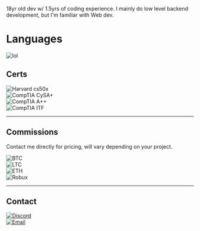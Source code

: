 18yr old dev w/ 1.5yrs of coding experience. I mainly do low level backend development, but I'm familiar with Web dev.

# Languages

![lol](https://go-skill-icons.vercel.app/api/icons?titles=true&i=asm,cpp,c,cs,rust,python,js,ts,luau)

## Certs

![Harvard cs50x](https://custom-icon-badges.herokuapp.com/badge/Harvard-CS50x-orange?style=for-the-badge&logo=book&logoColor=white)  
![CompTIA CySA+](https://custom-icon-badges.herokuapp.com/badge/CompTIA-CySA%2B-blue?style=for-the-badge&logo=shield&logoColor=white)  
![CompTIA A++](https://custom-icon-badges.herokuapp.com/badge/CompTIA-A%2B%2B-darkblue?style=for-the-badge&logo=cpu&logoColor=white)  
![CompTIA ITF](https://custom-icon-badges.herokuapp.com/badge/CompTIA-ITF%2B-brightgreen?style=for-the-badge&logo=code&logoColor=white)  

---

## Commissions

Contact me directly for pricing, will vary depending on your project.

![BTC](https://custom-icon-badges.herokuapp.com/badge/BTC-F7931A?style=for-the-badge&logo=bitcoin&logoColor=white)  
![LTC](https://custom-icon-badges.herokuapp.com/badge/LTC-gray?style=for-the-badge&logo=litecoin&logoColor=white)  
![ETH](https://custom-icon-badges.herokuapp.com/badge/ETH-3C3C3D?style=for-the-badge&logo=ethereum&logoColor=white)  
![Robux](https://custom-icon-badges.herokuapp.com/badge/Robux-107C10?style=for-the-badge&logo=roblox&logoColor=white)  

---

## Contact

[![Discord](https://custom-icon-badges.herokuapp.com/badge/Discord-Swedish.Psycho-7289DA?style=for-the-badge&logo=discord&logoColor=white)](https://discordapp.com/users/Swedish.Psycho)  
[![Email](https://custom-icon-badges.herokuapp.com/badge/Email-hat3damon%40gmail.com-red?style=for-the-badge&logo=gmail&logoColor=white)](mailto:hat3damon@gmail.com)  
